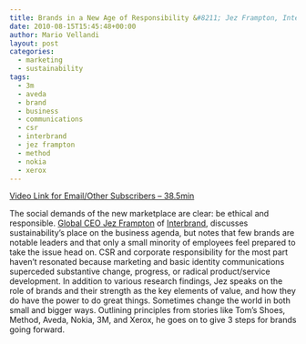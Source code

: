 ```yaml
---
title: Brands in a New Age of Responsibility &#8211; Jez Frampton, Interbrand
date: 2010-08-15T15:45:48+00:00
author: Mario Vellandi
layout: post
categories:
  - marketing
  - sustainability
tags:
  - 3m
  - aveda
  - brand
  - business
  - communications
  - csr
  - interbrand
  - jez frampton
  - method
  - nokia
  - xerox
---
```

[Video Link for Email/Other Subscribers &#8211; 38.5min](http://vimeo.com/14464332)

The social demands of the new marketplace are clear: be ethical and responsible. [Global CEO Jez Frampton](http://sustainablelifemedia.com/innovator/jez_frampton) of [Interbrand](http://www.interbrand.com/), discusses sustainability&#8217;s place on the business agenda, but notes that few brands are notable leaders and that only a small minority of employees feel prepared to take the issue head on. CSR and corporate responsibility for the most part haven&#8217;t resonated because marketing and basic identity communications superceded substantive change, progress, or radical product/service development. In addition to various research findings, Jez speaks on the role of brands and their strength as the key elements of value, and how they do have the power to do great things. Sometimes change the world in both small and bigger ways. Outlining principles from stories like Tom&#8217;s Shoes, Method, Aveda, Nokia, 3M, and Xerox, he goes on to give 3 steps for brands going forward.
